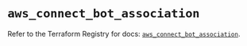 # `aws_connect_bot_association`

Refer to the Terraform Registry for docs: [`aws_connect_bot_association`](https://registry.terraform.io/providers/hashicorp/aws/5.56.1/docs/resources/connect_bot_association).
